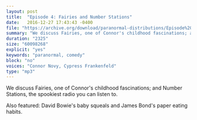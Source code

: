```yaml
---
layout: post
title:  "Episode 4: Fairies and Number Stations"
date:   2016-12-27 17:43:43 -0400
file: "https://archive.org/download/paranormal-distributions/Episode%204%20-%20Fairies%20and%20Number%20Stations.mp3"
summary: "We discuss Fairies, one of Connor's childhood fascinations; and Number Stations, the spookiest radio you can listen to. Also featured: David Bowie's baby squeals and James Bond's paper eating habits."
duration: "2325"
size: "60098268"
explicit: "yes" 
keywords: "paranormal, comedy"
block: "no" 
voices: "Connor Novy, Cypress Frankenfeld"
type: "mp3"
---
```

We discuss Fairies, one of Connor's childhood fascinations; and Number Stations, the spookiest radio you can listen to.

Also featured: David Bowie's baby squeals and James Bond's paper eating habits.